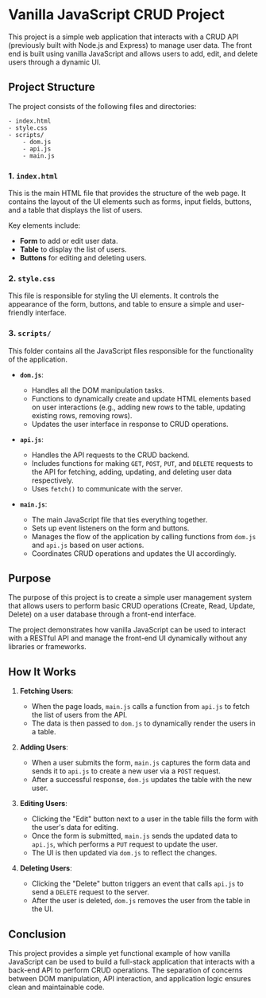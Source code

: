 # Vanilla JavaScript CRUD Project

This project is a simple web application that interacts with a CRUD API (previously built with Node.js and Express) to manage user data. The front end is built using vanilla JavaScript and allows users to add, edit, and delete users through a dynamic UI.

## Project Structure

The project consists of the following files and directories:

```
- index.html
- style.css
- scripts/
    - dom.js
    - api.js
    - main.js
```

### 1. `index.html`

This is the main HTML file that provides the structure of the web page. It contains the layout of the UI elements such as forms, input fields, buttons, and a table that displays the list of users.

Key elements include:

- **Form** to add or edit user data.
- **Table** to display the list of users.
- **Buttons** for editing and deleting users.

### 2. `style.css`

This file is responsible for styling the UI elements. It controls the appearance of the form, buttons, and table to ensure a simple and user-friendly interface.

### 3. `scripts/`

This folder contains all the JavaScript files responsible for the functionality of the application.

- **`dom.js`**:

  - Handles all the DOM manipulation tasks.
  - Functions to dynamically create and update HTML elements based on user interactions (e.g., adding new rows to the table, updating existing rows, removing rows).
  - Updates the user interface in response to CRUD operations.

- **`api.js`**:

  - Handles the API requests to the CRUD backend.
  - Includes functions for making `GET`, `POST`, `PUT`, and `DELETE` requests to the API for fetching, adding, updating, and deleting user data respectively.
  - Uses `fetch()` to communicate with the server.

- **`main.js`**:
  - The main JavaScript file that ties everything together.
  - Sets up event listeners on the form and buttons.
  - Manages the flow of the application by calling functions from `dom.js` and `api.js` based on user actions.
  - Coordinates CRUD operations and updates the UI accordingly.

## Purpose

The purpose of this project is to create a simple user management system that allows users to perform basic CRUD operations (Create, Read, Update, Delete) on a user database through a front-end interface.

The project demonstrates how vanilla JavaScript can be used to interact with a RESTful API and manage the front-end UI dynamically without any libraries or frameworks.

## How It Works

1. **Fetching Users**:

   - When the page loads, `main.js` calls a function from `api.js` to fetch the list of users from the API.
   - The data is then passed to `dom.js` to dynamically render the users in a table.

2. **Adding Users**:

   - When a user submits the form, `main.js` captures the form data and sends it to `api.js` to create a new user via a `POST` request.
   - After a successful response, `dom.js` updates the table with the new user.

3. **Editing Users**:

   - Clicking the "Edit" button next to a user in the table fills the form with the user's data for editing.
   - Once the form is submitted, `main.js` sends the updated data to `api.js`, which performs a `PUT` request to update the user.
   - The UI is then updated via `dom.js` to reflect the changes.

4. **Deleting Users**:
   - Clicking the "Delete" button triggers an event that calls `api.js` to send a `DELETE` request to the server.
   - After the user is deleted, `dom.js` removes the user from the table in the UI.

## Conclusion

This project provides a simple yet functional example of how vanilla JavaScript can be used to build a full-stack application that interacts with a back-end API to perform CRUD operations. The separation of concerns between DOM manipulation, API interaction, and application logic ensures clean and maintainable code.
